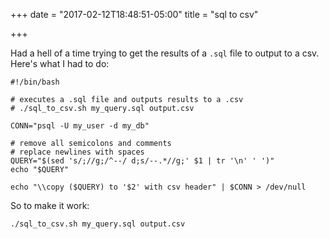 +++
date = "2017-02-12T18:48:51-05:00"
title = "sql to csv"

+++

Had a hell of a time trying to get the results of a `.sql`
file to output to a csv. Here's what I had to do:

```
#!/bin/bash

# executes a .sql file and outputs results to a .csv
# ./sql_to_csv.sh my_query.sql output.csv

CONN="psql -U my_user -d my_db"

# remove all semicolons and comments
# replace newlines with spaces
QUERY="$(sed 's/;//g;/^--/ d;s/--.*//g;' $1 | tr '\n' ' ')"
echo "$QUERY"

echo "\\copy ($QUERY) to '$2' with csv header" | $CONN > /dev/null
```

So to make it work:

```
./sql_to_csv.sh my_query.sql output.csv
```
